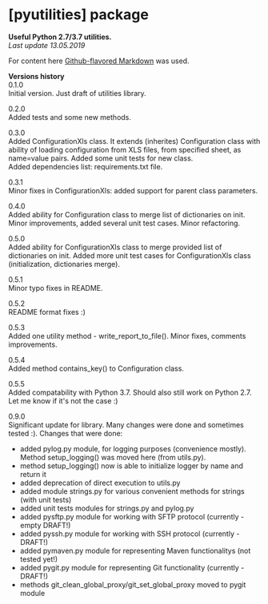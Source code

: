 # [pyutilities] package

**Useful Python 2.7/3.7 utilities.**  
*Last update 13.05.2019*

For content here 
[Github-flavored Markdown](https://guides.github.com/features/mastering-markdown/)
was used.

**Versions history**  
0.1.0  
Initial version. Just draft of utilities library.
  
0.2.0  
Added tests and some new methods.  

0.3.0  
Added ConfigurationXls class. It extends (inherites) Configuration class with ability of
loading configuration from XLS files, from specified sheet, as name=value pairs. Added some
unit tests for new class.  
Added dependencies list: requirements.txt file.

0.3.1  
Minor fixes in ConfigurationXls: added support for parent class parameters.

0.4.0  
Added ability for Configuration class to merge list of dictionaries on init. Minor improvements,
added several unit test cases. Minor refactoring.

0.5.0  
Added ability for ConfigurationXls class to merge provided list of dictionaries on init. Added more 
unit test cases for ConfigurationXls class (initialization, dictionaries merge).

0.5.1  
Minor typo fixes in README.

0.5.2  
README format fixes :)

0.5.3  
Added one utility method - write_report_to_file(). Minor fixes, comments improvements.

0.5.4  
Added method contains_key() to Configuration class.

0.5.5  
Added compatability with Python 3.7. Should also still work on Python 2.7. Let me know if it's not the case :)

0.9.0  
Significant update for library. Many changes were done and sometimes tested :).
Changes that were done:
 * added pylog.py module, for logging purposes (convenience mostly). Method setup_logging() was moved here (from utils.py).
 * method setup_logging() now is able to initialize logger by name and return it
 * added deprecation of direct execution to utils.py
 * added module strings.py for various convenient methods for strings (with unit tests)
 * added unit tests modules for strings.py and pylog.py
 * added pysftp.py module for working with SFTP protocol (currently - empty DRAFT!)
 * added pyssh.py module for working with SSH protocol (currently - DRAFT!)
 * added pymaven.py module for representing Maven functionalitys (not tested yet!)
 * added pygit.py module for representing Git functionality (currently - DRAFT!)
 * methods git_clean_global_proxy/git_set_global_proxy moved to pygit module